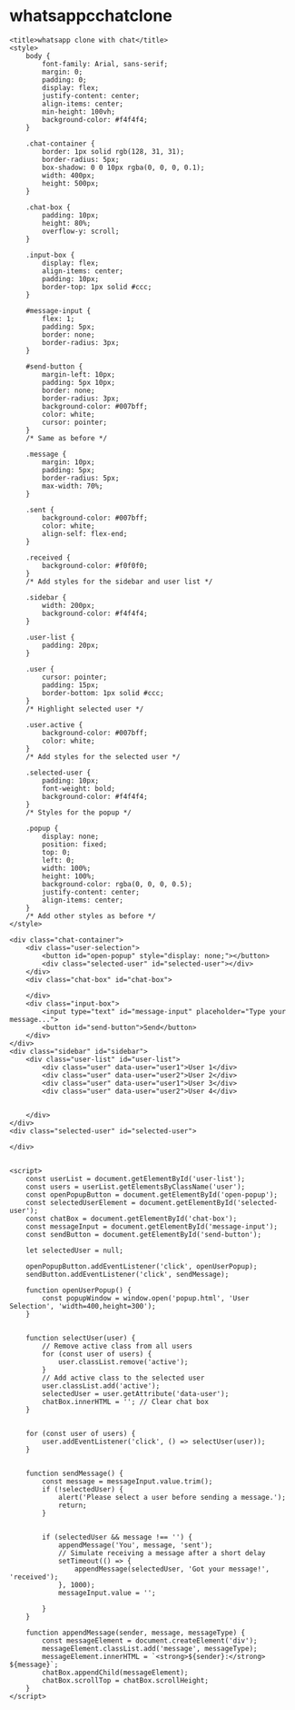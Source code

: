 # whatsappcchatclone
<!DOCTYPE html>
<html lang="en">

<head>
    <meta charset="UTF-8">
    <meta name="viewport" content="width=device-width, initial-scale=1.0">
    <link rel="stylesheet" href="styles.css">

    <title>whatsapp clone with chat</title>
    <style>
        body {
            font-family: Arial, sans-serif;
            margin: 0;
            padding: 0;
            display: flex;
            justify-content: center;
            align-items: center;
            min-height: 100vh;
            background-color: #f4f4f4;
        }
        
        .chat-container {
            border: 1px solid rgb(128, 31, 31);
            border-radius: 5px;
            box-shadow: 0 0 10px rgba(0, 0, 0, 0.1);
            width: 400px;
            height: 500px;
        }
        
        .chat-box {
            padding: 10px;
            height: 80%;
            overflow-y: scroll;
        }
        
        .input-box {
            display: flex;
            align-items: center;
            padding: 10px;
            border-top: 1px solid #ccc;
        }
        
        #message-input {
            flex: 1;
            padding: 5px;
            border: none;
            border-radius: 3px;
        }
        
        #send-button {
            margin-left: 10px;
            padding: 5px 10px;
            border: none;
            border-radius: 3px;
            background-color: #007bff;
            color: white;
            cursor: pointer;
        }
        /* Same as before */
        
        .message {
            margin: 10px;
            padding: 5px;
            border-radius: 5px;
            max-width: 70%;
        }
        
        .sent {
            background-color: #007bff;
            color: white;
            align-self: flex-end;
        }
        
        .received {
            background-color: #f0f0f0;
        }
        /* Add styles for the sidebar and user list */
        
        .sidebar {
            width: 200px;
            background-color: #f4f4f4;
        }
        
        .user-list {
            padding: 20px;
        }
        
        .user {
            cursor: pointer;
            padding: 15px;
            border-bottom: 1px solid #ccc;
        }
        /* Highlight selected user */
        
        .user.active {
            background-color: #007bff;
            color: white;
        }
        /* Add styles for the selected user */
        
        .selected-user {
            padding: 10px;
            font-weight: bold;
            background-color: #f4f4f4;
        }
        /* Styles for the popup */
        
        .popup {
            display: none;
            position: fixed;
            top: 0;
            left: 0;
            width: 100%;
            height: 100%;
            background-color: rgba(0, 0, 0, 0.5);
            justify-content: center;
            align-items: center;
        }
        /* Add other styles as before */
    </style>
</head>

<body>


    <div class="chat-container">
        <div class="user-selection">
            <button id="open-popup" style="display: none;"></button>
            <div class="selected-user" id="selected-user"></div>
        </div>
        <div class="chat-box" id="chat-box">

        </div>
        <div class="input-box">
            <input type="text" id="message-input" placeholder="Type your message...">
            <button id="send-button">Send</button>
        </div>
    </div>
    <div class="sidebar" id="sidebar">
        <div class="user-list" id="user-list">
            <div class="user" data-user="user1">User 1</div>
            <div class="user" data-user="user2">User 2</div>
            <div class="user" data-user="user1">User 3</div>
            <div class="user" data-user="user2">User 4</div>


        </div>
    </div>
    <div class="selected-user" id="selected-user">

    </div>


    <script>
        const userList = document.getElementById('user-list');
        const users = userList.getElementsByClassName('user');
        const openPopupButton = document.getElementById('open-popup');
        const selectedUserElement = document.getElementById('selected-user');
        const chatBox = document.getElementById('chat-box');
        const messageInput = document.getElementById('message-input');
        const sendButton = document.getElementById('send-button');

        let selectedUser = null;

        openPopupButton.addEventListener('click', openUserPopup);
        sendButton.addEventListener('click', sendMessage);

        function openUserPopup() {
            const popupWindow = window.open('popup.html', 'User Selection', 'width=400,height=300');
        }


        function selectUser(user) {
            // Remove active class from all users
            for (const user of users) {
                user.classList.remove('active');
            }
            // Add active class to the selected user
            user.classList.add('active');
            selectedUser = user.getAttribute('data-user');
            chatBox.innerHTML = ''; // Clear chat box
        }


        for (const user of users) {
            user.addEventListener('click', () => selectUser(user));
        }


        function sendMessage() {
            const message = messageInput.value.trim();
            if (!selectedUser) {
                alert('Please select a user before sending a message.');
                return;
            }


            if (selectedUser && message !== '') {
                appendMessage('You', message, 'sent');
                // Simulate receiving a message after a short delay
                setTimeout(() => {
                    appendMessage(selectedUser, 'Got your message!', 'received');
                }, 1000);
                messageInput.value = '';

            }
        }

        function appendMessage(sender, message, messageType) {
            const messageElement = document.createElement('div');
            messageElement.classList.add('message', messageType);
            messageElement.innerHTML = `<strong>${sender}:</strong> ${message}`;
            chatBox.appendChild(messageElement);
            chatBox.scrollTop = chatBox.scrollHeight;
        }
    </script>
</body>

</html>

